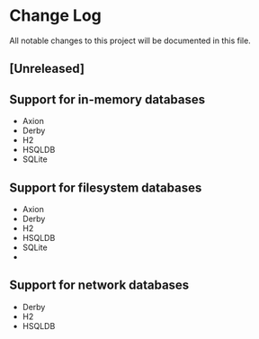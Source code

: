 # Change Log
All notable changes to this project will be documented in this file.

## [Unreleased]

## Support for in-memory databases
  * Axion
  * Derby
  * H2
  * HSQLDB
  * SQLite
  
## Support for filesystem databases
  * Axion
  * Derby
  * H2
  * HSQLDB
  * SQLite
  * 
## Support for network databases
  * Derby
  * H2
  * HSQLDB
